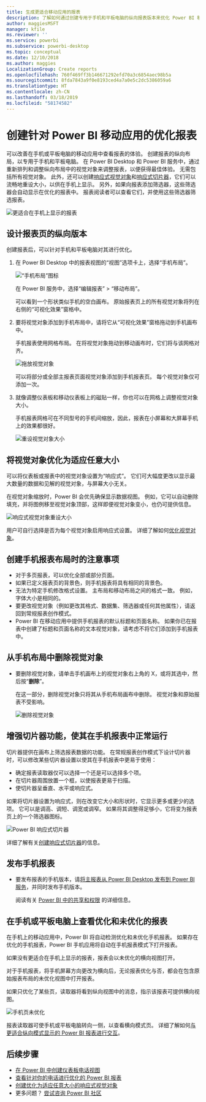 ```yaml
---
title: 生成更适合移动应用的报表
description: 了解如何通过创建专用于手机和平板电脑的纵向报表版本来优化 Power BI 移动应用的报表页。
author: maggiesMSFT
manager: kfile
ms.reviewer: ''
ms.service: powerbi
ms.subservice: powerbi-desktop
ms.topic: conceptual
ms.date: 12/10/2018
ms.author: maggies
LocalizationGroup: Create reports
ms.openlocfilehash: 760f469ff3b146671292efd70a3c6854aec98b5a
ms.sourcegitcommit: 8fda7843a9f0e8193ced4a7a0e5c2dc5386059a6
ms.translationtype: HT
ms.contentlocale: zh-CN
ms.lasthandoff: 03/18/2019
ms.locfileid: "58174582"
---
```

# <a name="create-reports-optimized-for-the-power-bi-mobile-apps"></a>创建针对 Power BI 移动应用的优化报表
可以改善在手机或平板电脑的移动应用中查看报表的体验。 创建报表的纵向布局，以专用于手机和平板电脑。 在 Power BI Desktop 和 Power BI 服务中，通过重新排列和调整纵向布局中的视觉对象来调整报表，以便获得最佳体验。 无需包括所有视觉对象。 此外，还可以创建[响应式视觉对象](#optimize-a-visual-for-any-size)和[响应式切片器](#enhance-slicers-to-work-well-in-phone-reports)，它们可以流畅地重设大小，以供在手机上显示。 另外，如果向报表添加筛选器，这些筛选器会自动显示在优化的报表中。 报表阅读者可以查看它们，并使用这些筛选器筛选报表。

![更适合在手机上显示的报表](media/desktop-create-phone-report/desktop-create-phone-report-1.png)

## <a name="lay-out-a-portrait-version-of-a-report-page"></a>设计报表页的纵向版本

创建报表后，可以针对手机和平板电脑对其进行优化。

1. 在 Power BI Desktop 中的报表视图的“视图”选项卡上，选择“手机布局”。  
   
    ![“手机布局”图标](media/desktop-create-phone-report/desktop-create-phone-report-3.png)
   
    在 Power BI 服务中，选择“编辑报表” > “移动布局”。

    可以看到一个形状类似手机的空白画布。 原始报表页上的所有视觉对象将列在右侧的“可视化效果”窗格中。

3. 要将视觉对象添加到手机布局中，请将它从“可视化效果”窗格拖动到手机画布中。
   
    手机报表使用网格布局。 在将视觉对象拖动到移动画布时，它们将与该网格对齐。
   
    ![拖放视觉对象](media/desktop-create-phone-report/desktop-create-phone-report-4.gif)
   
    可以将部分或全部主报表页面视觉对象添加到手机报表页。 每个视觉对象仅可添加一次。

4. 就像调整仪表板和移动仪表板上的磁贴一样，你也可以在网格上调整视觉对象大小。
   
   手机报表网格可在不同型号的手机间缩放，因此，报表在小屏幕和大屏幕手机上的效果都很好。
   
   ![重设视觉对象大小](media/desktop-create-phone-report/desktop-create-phone-report-5.gif)

## <a name="optimize-a-visual-for-any-size"></a>将视觉对象优化为适应任意大小
可以将仪表板或报表中的视觉对象设置为“响应式”。 它们可大幅度更改以显示最大数量的数据和见解的视觉对象，与屏幕大小无关。 

在视觉对象缩放时，Power BI 会优先确保显示数据视图。 例如，它可以自动删除填充，并将图例移至视觉对象顶部，这样即便视觉对象变小，也仍可提供信息。

![响应式视觉对象重设大小](media/desktop-create-phone-report/desktop-create-phone-report-6.gif)

用户可自行选择是否为每个视觉对象启用响应式设置。 详细了解如何[优化视觉对象](visuals/desktop-create-responsive-visuals.md)。

## <a name="considerations-when-creating-phone-report-layouts"></a>创建手机报表布局时的注意事项
* 对于多页报表，可以优化全部或部分页面。 
* 如果已定义报表页的背景色，则手机报表将具有相同的背景色。
* 无法为特定手机修改格式设置。 主布局和移动布局之间的格式一致。 例如，字体大小是相同的。
* 要更改视觉对象（例如更改其格式、数据集、筛选器或任何其他属性），请返回到常规报表创作模式。
* Power BI 在移动应用中提供手机报表的默认标题和页面名称。 如果你已在报表中创建了标题和页面名称的文本视觉对象，请考虑不将它们添加到手机报表中。     

## <a name="remove-a-visual-from-the-phone-layout"></a>从手机布局中删除视觉对象
* 要删除视觉对象，请单击手机画布上的视觉对象右上角的 X，或将其选中，然后按“**删除**”。
  
   在这一部分，删除视觉对象只将其从手机布局画布中删除。 视觉对象和原始报表不受影响。
  
   ![删除视觉对象](media/desktop-create-phone-report/desktop-create-phone-report-7.gif)

## <a name="enhance-slicers-to-work-well-in-phone-reports"></a>增强切片器功能，使其在手机报表中正常运行
切片器提供在画布上筛选报表数据的功能。 在常规报表创作模式下设计切片器时，可以修改某些切片器设置以使其在手机报表中更易于使用：

* 确定报表读取器仅可以选择一个还是可以选择多个项。
* 在切片器周围放置一个框，以使报表更易于扫描。
* 使切片器呈垂直、水平或响应式。 

如果将切片器设置为响应式，则在改变它大小和形状时，它显示更多或更少的选项。 它可以是调高、调短、调宽或调窄。 如果将其调整得足够小，它将变为报表页上的一个筛选器图标。 

![Power BI 响应式切片器](media/desktop-create-phone-report/desktop-create-phone-report-8.png)

详细了解有关[创建响应式切片器](power-bi-slicer-filter-responsive.md)的信息。

## <a name="publish-a-phone-report"></a>发布手机报表
* 要发布报表的手机版本，请[将主报表从 Power BI Desktop 发布到 Power BI 服务](desktop-upload-desktop-files.md)，并同时发布手机版本。
  
    阅读有关 [Power BI 中的共享和权限](service-how-to-collaborate-distribute-dashboards-reports.md) 的详细信息。

## <a name="view-optimized-and-unoptimized-reports-on-a-phone-or-tablet"></a>在手机或平板电脑上查看优化和未优化的报表
在手机上的移动应用中，Power BI 将自动检测优化和未优化手机报表。 如果存在优化的手机报表，Power BI 手机应用将自动在手机报表模式下打开报表。

如果没有更适合在手机上显示的报表，报表会以未优化的横向视图打开。  

对于手机报表，将手机屏幕方向更改为横向后，无论报表优化与否，都会在包含原始报表布局的未优化视图中打开报表。

如果只优化了某些页，读取器将看到纵向视图中的消息，指示该报表可提供横向视图。

![手机页未优化](media/desktop-create-phone-report/desktop-create-phone-report-9.png)

报表读取器可使手机或平板电脑转向一侧，以查看横向模式页。 详细了解如何[与更适合纵向模式显示的 Power BI 报表进行交互](consumer/mobile/mobile-apps-view-phone-report.md)。

## <a name="next-steps"></a>后续步骤
* [在 Power BI 中创建仪表板电话视图](service-create-dashboard-mobile-phone-view.md)
* [查看针对你的电话进行优化的 Power BI 报表](consumer/mobile/mobile-apps-view-phone-report.md)
* [创建优化为适应任意大小的响应式视觉对象](visuals/desktop-create-responsive-visuals.md)
* 更多问题？ [尝试咨询 Power BI 社区](http://community.powerbi.com/)

